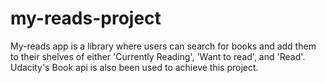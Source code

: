 # my-reads-project
My-reads app is a library where users can search for books and add them to their shelves of either 'Currently Reading', 'Want to read', and 'Read'. Udacity's Book api is also been used to achieve this project.

